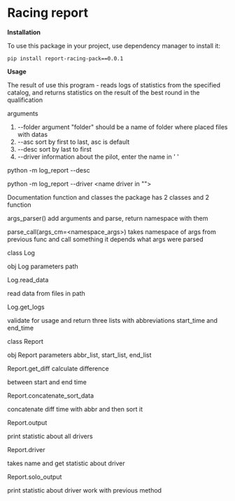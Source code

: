 # Racing report


**Installation**

To use this package in your project, use dependency manager to install it:

`pip install report-racing-pack==0.0.1
`

**Usage**

The result of use this program - reads logs of statistics from the specified catalog, and returns statistics on the result of the best round in the qualification

arguments

1) --folder argument "folder" should be a name of folder where placed files with datas
2) --asc sort by first to last, asc is default
3) --desc sort by last to first
4) --driver information about the pilot, enter the name in '  '


python -m log_report <path to dir with logs> --desc

python -m log_report <path to dir with logs> --driver <name driver in "">

Documentation function and classes
the package has 2 classes and 2 function

args_parser()
add arguments and parse, return namespace with them

parse_call(args_cm=<namespace_args>)
takes namespace of args from previous func and call something it depends what args were parsed

class Log

obj Log parameters path

Log.read_data

read data from files in path

Log.get_logs

validate for usage and return three lists with abbreviations start_time and end_time

class Report

obj Report parameters abbr_list, start_list, end_list

Report.get_diff calculate difference

between start and end time

Report.concatenate_sort_data

concatenate diff time with abbr and then sort it

Report.output

print statistic about all drivers

Report.driver

takes name and get statistic about driver

Report.solo_output

print statistic about driver work with previous method